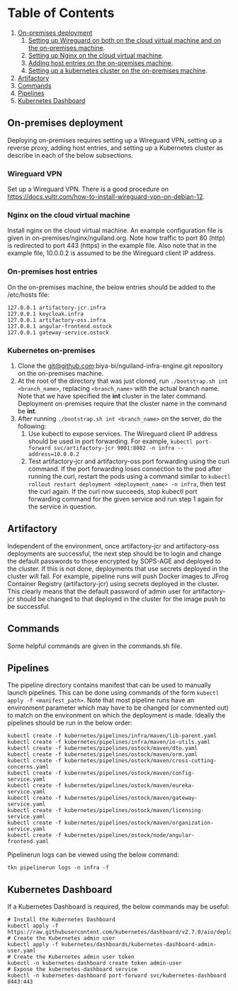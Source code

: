 # Table of Contents
1. [On-premises deployment](#on-premises-deployment)
	1. [Setting up Wireguard on both on the cloud virtual machine and on the on-premises machine](#wireguard-vpn).
	2. [Setting up Nginx on the cloud virtual machine](#nginx-on-the-cloud-virtual-machine).
	3. [Adding host entries on the on-premises machine](#on-premises-host-entries).
	4. [Setting up a kubernetes cluster on the on-premises machine](#kubernetes-on-premises).
2. [Artifactory](#artifactory)
3. [Commands](#commands)
4. [Pipelines](#pipelines)
5. [Kubernetes Dashboard](#kubernetes-dashboard)
## On-premises deployment
Deploying on-premises requires setting up a Wireguard VPN, setting up a reverse proxy, adding host entries, and setting up a Kubernetes cluster as describe in each of the below subsections.
### Wireguard VPN
Set up a Wireguard VPN. There is a good procedure on https://docs.vultr.com/how-to-install-wireguard-vpn-on-debian-12.
### Nginx on the cloud virtual machine
Install nginx on the cloud virtual machine. An example configuration file is given in on-premises/nginx/nguiland.org. Note how traffic to port 80 (http) is redirected to port 443 (https) in the example file. Also note that in the example file, 10.0.0.2 is assumed to be the Wireguard client IP address.
### On-premises host entries
On the on-premises machine, the below entries should be added to the /etc/hosts file:
```
127.0.0.1 artifactory-jcr.infra
127.0.0.1 keycloak.infra
127.0.0.1 artifactory-oss.infra
127.0.0.1 angular-frontend.ostock
127.0.0.1 gateway-service.ostock
```
### Kubernetes on-premises
1. Clone the git@github.com:biya-bi/nguiland-infra-engine.git repository on the on-premises machine.
2. At the root of the directory that was just cloned, run `./bootstrap.sh int <branch_name>`, replacing `<branch_name>` with the actual branch name. Note that we have specified the **int** cluster in the later command. Deployment on-premises require that the cluster name in the command be **int**.
3. After running `./bootstrap.sh int <branch_name>` on the server, do the following:
	1. Use kubectl to expose services. The Wireguard client IP address should be used in port forwarding. For example, `kubectl port-forward svc/artifactory-jcr 9001:8082 -n infra --address=10.0.0.2`
	2. Test artifactory-jcr and artifactory-oss port forwarding using the curl command. If the port forwarding loses connection to the pod after running the curl, restart the pods using a command similar to `kubectl rollout restart deployment <deployment_name> -n infra`, then test the curl again. If the curl now succeeds, stop kubectl port forwarding command for the given service and run step 1 again for the service in question.
## Artifactory
Independent of the environment, once artifactory-jcr and artifactory-oss deployments are successful, the next step should be to login and change the default passwords to those encrypted by SOPS-AGE and deployed to the cluster. If this is not done, deployments that use secrets deployed in the cluster will fail. For example, pipeline runs will push Docker images to JFrog Container Registry (artifactory-jcr) using secrets deployed in the cluster. This clearly means that the default password of admin user for artifactory-jcr should be changed to that deployed in the cluster for the image push to be successful.
## Commands
Some helpful commands are given in the commands.sh file.
## Pipelines
The pipeline directory contains manifest that can be used to manually launch pipelines. This can be done using commands of the form `kubectl apply -f <manifest_path>`. Note that most pipeline runs have an environment parameter which may have to be changed (or commented out) to match on the environment on which the deployment is made.
Ideally the pipelines should be run in the below order:
```
kubectl create -f kubernetes/pipelines/infra/maven/lib-parent.yaml
kubectl create -f kubernetes/pipelines/infra/maven/io-utils.yaml
kubectl create -f kubernetes/pipelines/ostock/maven/dto.yaml
kubectl create -f kubernetes/pipelines/ostock/maven/orm.yaml
kubectl create -f kubernetes/pipelines/ostock/maven/cross-cutting-concerns.yaml
kubectl create -f kubernetes/pipelines/ostock/maven/config-service.yaml
kubectl create -f kubernetes/pipelines/ostock/maven/eureka-service.yaml
kubectl create -f kubernetes/pipelines/ostock/maven/gateway-service.yaml
kubectl create -f kubernetes/pipelines/ostock/maven/licensing-service.yaml
kubectl create -f kubernetes/pipelines/ostock/maven/organization-service.yaml
kubectl create -f kubernetes/pipelines/ostock/node/angular-frontend.yaml
```
Pipelinerun logs can be viewed using the below command:
```
tkn pipelinerun logs -n infra -f
```
## Kubernetes Dashboard
If a Kubernetes Dashboard is required, the below commands may be useful: 
```
# Install the Kubernetes Dashboard
kubectl apply -f https://raw.githubusercontent.com/kubernetes/dashboard/v2.7.0/aio/deploy/recommended.yaml
# Create the Kubernetes admin user
kubectl apply -f kubernetes/dashboards/kubernetes-dashboard-admin-user.yaml
# Create the Kubernetes admin user token
kubectl -n kubernetes-dashboard create token admin-user
# Expose the kubernetes-dashboard service
kubectl -n kubernetes-dashboard port-forward svc/kubernetes-dashboard 8443:443
```
